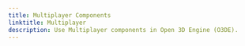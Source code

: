 ```yaml
---
title: Multiplayer Components
linktitle: Multiplayer
description: Use Multiplayer components in Open 3D Engine (O3DE).
---
```


